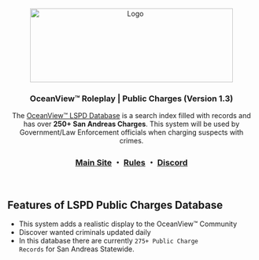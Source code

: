 <!-- PROJECT LOGO -->
<br />
<p align="center">
  <a href="https://oceanviewrp.github.io/">
    <img src="https://oceanviewrp.github.io/images/logo20.png" alt="Logo" width="412" height="150">
  </a>
<h3 align="center">OceanView™ Roleplay | Public Charges (Version 1.3)</h3>
  <p align="center">The <a href="https://oceanviewrp.github.io/charges">OceanView™ LSPD Database</a> is a search index filled with records and has over <strong>250+ San Andreas Charges</strong>. This system will be used by Government/Law Enforcement officials when charging suspects with crimes.
    <br/>
    <h3 align="center">
  <b><a href="https://oceanviewrp.github.io/">Main Site</a></b> ・
  <a href="https://oceanviewrp.github.io/rules">Rules</a> ・
  <a href="https://discord.gg/C5v2PV3sfu">Discord</a>
</h3>
    <div align="center">
  
</div>
        <br/>
  </p>
</p>

<!-- FEATURES OF UNITEDCALLOUTS -->
## Features of LSPD Public Charges Database

* This system adds a realistic display to the OceanView™ Community<br>
* Discover wanted criminals updated daily<br>
* In this database there are currently <code>275+ Public Charge Records</code> for San Andreas Statewide.<br>

